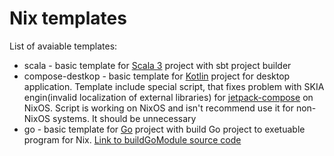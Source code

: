 # Nix templates
List of avaiable templates:
- scala - basic template for [Scala 3](https://scala-lang.org) project with sbt project builder
- compose-destkop - basic template for [Kotlin](https://kotlinlang.org) project for desktop application. Template include special script, that fixes problem with SKIA engin(invalid localization of external libraries) for [jetpack-compose](https://developer.android.com/jetpack/compose) on NixOS. Script is working on NixOS and isn't recommend use it for non-NixOS systems. It should be unnecessary
- go - basic template for [Go](https://go.dev) project with build Go project to exetuable program for Nix. [Link to buildGoModule source code](https://github.com/NixOS/nixpkgs/blob/master/pkgs/build-support/go/module.nix)